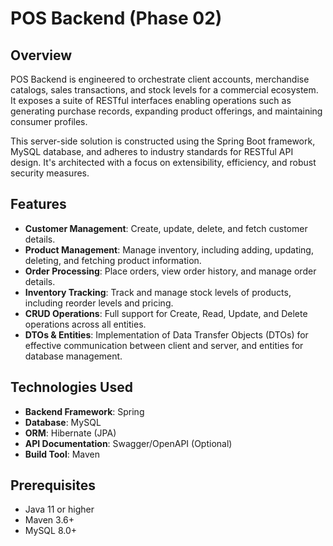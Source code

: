 # POS Backend (Phase 02)

## Overview
POS Backend is engineered to orchestrate client accounts, merchandise catalogs, sales transactions, and stock levels for a commercial ecosystem. It exposes a suite of RESTful interfaces enabling operations such as generating purchase records, expanding product offerings, and maintaining consumer profiles.

This server-side solution is constructed using the Spring Boot framework, MySQL database, and adheres to industry standards for RESTful API design. It's architected with a focus on extensibility, efficiency, and robust security measures.

## Features
- **Customer Management**: Create, update, delete, and fetch customer details.
- **Product Management**: Manage inventory, including adding, updating, deleting, and fetching product information.
- **Order Processing**: Place orders, view order history, and manage order details.
- **Inventory Tracking**: Track and manage stock levels of products, including reorder levels and pricing.
- **CRUD Operations**: Full support for Create, Read, Update, and Delete operations across all entities.
- **DTOs & Entities**: Implementation of Data Transfer Objects (DTOs) for effective communication between client and server, and entities for database management.

## Technologies Used
- **Backend Framework**: Spring
- **Database**: MySQL
- **ORM**: Hibernate (JPA)
- **API Documentation**: Swagger/OpenAPI (Optional)
- **Build Tool**: Maven

## Prerequisites
- Java 11 or higher
- Maven 3.6+
- MySQL 8.0+